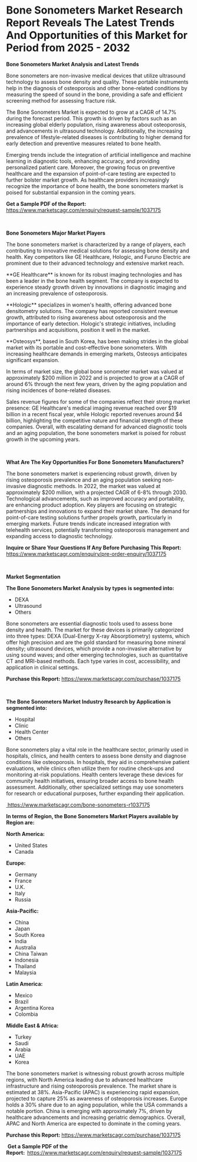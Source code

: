 <p><h1>Bone Sonometers Market Research Report Reveals The Latest Trends And Opportunities of this Market for Period from 2025 - 2032</h1></p><p><strong>Bone Sonometers Market Analysis and Latest Trends</strong></p>
<p><p>Bone sonometers are non-invasive medical devices that utilize ultrasound technology to assess bone density and quality. These portable instruments help in the diagnosis of osteoporosis and other bone-related conditions by measuring the speed of sound in the bone, providing a safe and efficient screening method for assessing fracture risk.</p><p>The Bone Sonometers Market is expected to grow at a CAGR of 14.7% during the forecast period. This growth is driven by factors such as an increasing global elderly population, rising awareness about osteoporosis, and advancements in ultrasound technology. Additionally, the increasing prevalence of lifestyle-related diseases is contributing to higher demand for early detection and preventive measures related to bone health. </p><p>Emerging trends include the integration of artificial intelligence and machine learning in diagnostic tools, enhancing accuracy, and providing personalized patient care. Moreover, the growing focus on preventive healthcare and the expansion of point-of-care testing are expected to further bolster market growth. As healthcare providers increasingly recognize the importance of bone health, the bone sonometers market is poised for substantial expansion in the coming years.</p></p>
<p><strong>Get a Sample PDF of the Report:&nbsp;</strong> <a href="https://www.marketscagr.com/enquiry/request-sample/1037175?utm_campaign=2294&utm_medium=2&utm_source=Github&utm_content=ia&utm_term=13042025&utm_id=bone-sonometers">https://www.marketscagr.com/enquiry/request-sample/1037175</a></p>
<p>&nbsp;</p>
<p><strong>Bone Sonometers Major Market Players</strong></p>
<p><p>The bone sonometers market is characterized by a range of players, each contributing to innovative medical solutions for assessing bone density and health. Key competitors like GE Healthcare, Hologic, and Furuno Electric are prominent due to their advanced technology and extensive market reach.</p><p>**GE Healthcare** is known for its robust imaging technologies and has been a leader in the bone health segment. The company is expected to experience steady growth driven by innovations in diagnostic imaging and an increasing prevalence of osteoporosis.</p><p>**Hologic** specializes in women's health, offering advanced bone densitometry solutions. The company has reported consistent revenue growth, attributed to rising awareness about osteoporosis and the importance of early detection. Hologic's strategic initiatives, including partnerships and acquisitions, position it well in the market.</p><p>**Osteosys**, based in South Korea, has been making strides in the global market with its portable and cost-effective bone sonometers. With increasing healthcare demands in emerging markets, Osteosys anticipates significant expansion. </p><p>In terms of market size, the global bone sonometer market was valued at approximately $200 million in 2022 and is projected to grow at a CAGR of around 6% through the next few years, driven by the aging population and rising incidences of bone-related diseases.</p><p>Sales revenue figures for some of the companies reflect their strong market presence: GE Healthcare's medical imaging revenue reached over $19 billion in a recent fiscal year, while Hologic reported revenues around $4 billion, highlighting the competitive nature and financial strength of these companies. Overall, with escalating demand for advanced diagnostic tools and an aging population, the bone sonometers market is poised for robust growth in the upcoming years.</p></p>
<p>&nbsp;</p>
<p><strong>What Are The Key Opportunities For Bone Sonometers Manufacturers?</strong></p>
<p><p>The bone sonometers market is experiencing robust growth, driven by rising osteoporosis prevalence and an aging population seeking non-invasive diagnostic methods. In 2022, the market was valued at approximately $200 million, with a projected CAGR of 6-8% through 2030. Technological advancements, such as improved accuracy and portability, are enhancing product adoption. Key players are focusing on strategic partnerships and innovations to expand their market share. The demand for point-of-care testing solutions further propels growth, particularly in emerging markets. Future trends indicate increased integration with telehealth services, potentially transforming osteoporosis management and expanding access to diagnostic technology.</p></p>
<p><strong>Inquire or Share Your Questions If Any Before Purchasing This Report:</strong> <a href="https://www.marketscagr.com/enquiry/pre-order-enquiry/1037175?utm_campaign=2294&utm_medium=2&utm_source=Github&utm_content=ia&utm_term=13042025&utm_id=bone-sonometers">https://www.marketscagr.com/enquiry/pre-order-enquiry/1037175</a></p>
<p>&nbsp;</p>
<p><strong>Market Segmentation</strong></p>
<p><strong>The Bone Sonometers Market Analysis by types is segmented into:</strong></p>
<p><ul><li>DEXA</li><li>Ultrasound</li><li>Others</li></ul></p>
<p><p>Bone sonometers are essential diagnostic tools used to assess bone density and health. The market for these devices is primarily categorized into three types: DEXA (Dual-Energy X-ray Absorptiometry) systems, which offer high precision and are the gold standard for measuring bone mineral density; ultrasound devices, which provide a non-invasive alternative by using sound waves; and other emerging technologies, such as quantitative CT and MRI-based methods. Each type varies in cost, accessibility, and application in clinical settings.</p></p>
<p><strong>Purchase this Report:&nbsp;</strong><a href="https://www.marketscagr.com/purchase/1037175?utm_campaign=2294&utm_medium=2&utm_source=Github&utm_content=ia&utm_term=13042025&utm_id=bone-sonometers">https://www.marketscagr.com/purchase/1037175</a></p>
<p>&nbsp;</p>
<p><strong>The Bone Sonometers Market Industry Research by Application is segmented into:</strong></p>
<p><ul><li>Hospital</li><li>Clinic</li><li>Health Center</li><li>Others</li></ul></p>
<p><p>Bone sonometers play a vital role in the healthcare sector, primarily used in hospitals, clinics, and health centers to assess bone density and diagnose conditions like osteoporosis. In hospitals, they aid in comprehensive patient evaluations, while clinics often utilize them for routine check-ups and monitoring at-risk populations. Health centers leverage these devices for community health initiatives, ensuring broader access to bone health assessment. Additionally, other specialized settings may use sonometers for research or educational purposes, further expanding their application.</p></p>
<p><a href="https://www.marketscagr.com/bone-sonometers-r1037175?utm_campaign=2294&utm_medium=2&utm_source=Github&utm_content=ia&utm_term=13042025&utm_id=bone-sonometers">&nbsp;https://www.marketscagr.com/bone-sonometers-r1037175</a></p>
<p><strong>In terms of Region, the Bone Sonometers Market Players available by Region are:</strong></p>
<p>
    <p> <strong> North America: </strong>
        <ul>
            <li>United States</li>
            <li>Canada</li>
        </ul>
        </p> 
    <p> <strong> Europe: </strong>
        <ul>
            <li>Germany</li>
            <li>France</li>
            <li>U.K.</li>
            <li>Italy</li>
            <li>Russia</li>
        </ul>
        </p> 
    <p> <strong> Asia-Pacific: </strong>
        <ul>
            <li>China</li>
            <li>Japan</li>
            <li>South Korea</li>
            <li>India</li>
            <li>Australia</li>
            <li>China Taiwan</li>
            <li>Indonesia</li>
            <li>Thailand</li>
            <li>Malaysia</li>
        </ul>
        </p> 
    <p> <strong> Latin America: </strong>
        <ul>
            <li>Mexico</li>
            <li>Brazil</li>
            <li>Argentina Korea</li>
            <li>Colombia</li>
        </ul>
        </p> 
    <p> <strong> Middle East & Africa: </strong>
        <ul>
            <li>Turkey</li>
            <li>Saudi</li>
            <li>Arabia</li>
            <li>UAE</li>
            <li>Korea</li>
        </ul>
    </p>
    </p>
<p><p>The bone sonometers market is witnessing robust growth across multiple regions, with North America leading due to advanced healthcare infrastructure and rising osteoporosis prevalence. The market share is estimated at 38%. Asia-Pacific (APAC) is experiencing rapid expansion, projected to capture 25% as awareness of osteoporosis increases. Europe holds a 30% share due to an aging population, while the USA commands a notable portion. China is emerging with approximately 7%, driven by healthcare advancements and increasing geriatric demographics. Overall, APAC and North America are expected to dominate in the coming years.</p></p>
<p><strong>Purchase this Report: </strong><a href="https://www.marketscagr.com/purchase/1037175?utm_campaign=2294&utm_medium=2&utm_source=Github&utm_content=ia&utm_term=13042025&utm_id=bone-sonometers">https://www.marketscagr.com/purchase/1037175</a></p>
<p>&nbsp;<strong>Get a Sample PDF of the Report:&nbsp;&nbsp;</strong><a href="https://www.marketscagr.com/enquiry/request-sample/1037175?utm_campaign=2294&utm_medium=2&utm_source=Github&utm_content=ia&utm_term=13042025&utm_id=bone-sonometers">https://www.marketscagr.com/enquiry/request-sample/1037175</a></p>
<p><strong></strong></p>
<p><p></p><p></p><p></p></p>